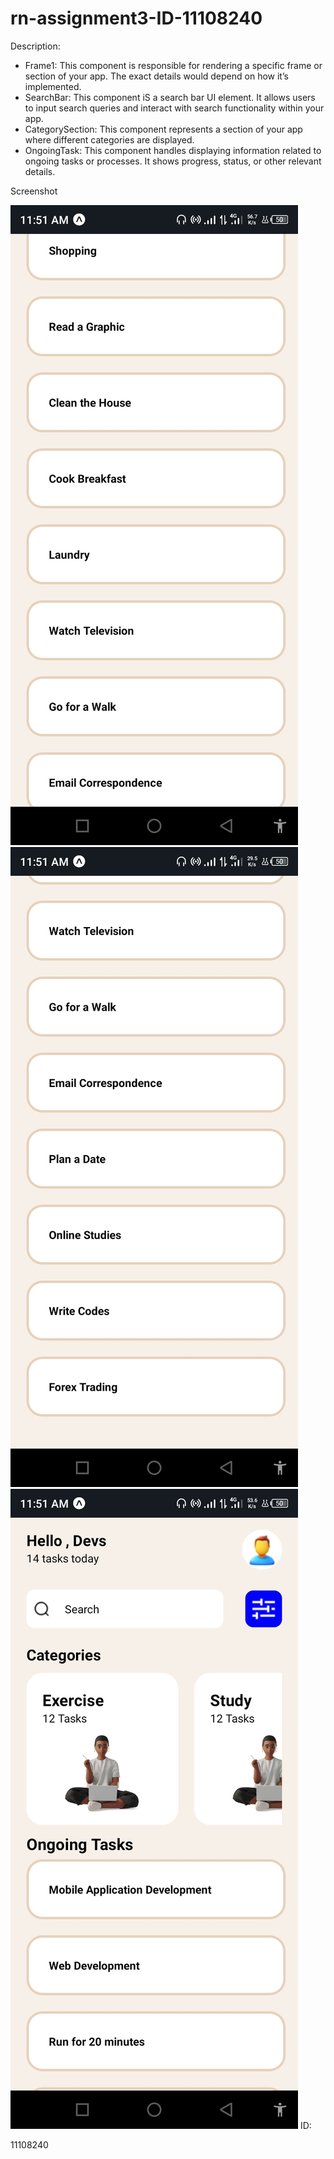 # rn-assignment3-ID-11108240

Description:

- Frame1: This component is responsible for rendering a specific frame or section of your app. The exact details would depend on how it’s implemented.
- SearchBar: This component iS a search bar UI element. It allows users to input search queries and interact with search functionality within your app.
- CategorySection: This component represents a section of your app where different categories are displayed.
- OngoingTask: This component handles displaying information related to ongoing tasks or processes. It shows progress, status, or other relevant details.


Screenshot


![MyApp](./Screenshot_1.jpg)
![MyApp](./Screenshot_2.jpg)
![MyApp](./Screenshot_3.jpg)
ID:

11108240
